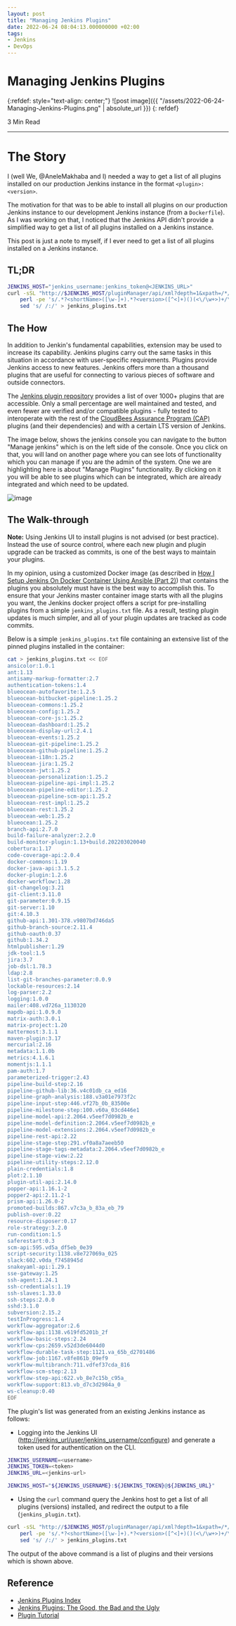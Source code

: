 ```yaml
---
layout: post
title: "Managing Jenkins Plugins"
date: 2022-06-24 08:04:13.000000000 +02:00
tags:
- Jenkins
- DevOps
---
```

# Managing Jenkins Plugins

{:refdef: style="text-align: center;"}
![post image]({{ "/assets/2022-06-24-Managing-Jenkins-Plugins.png" | absolute_url }})
{: refdef}

3 Min Read

---

# The Story

I (well We, @AneleMakhaba and I) needed a way to get a list of all plugins installed on our production Jenkins instance in the format `<plugin>: <version>`.

The motivation for that was to be able to install all plugins on our production Jenkins instance to our development Jenkins instance (from a `Dockerfile`). As I was working on that, I noticed that the Jenkins API didn't provide a simplified way to get a list of all plugins installed on a Jenkins instance.

This post is just a note to myself, if I ever need to get a list of all plugins installed on a Jenkins instance.

## TL;DR

```bash
JENKINS_HOST="jenkins_username:jenkins_token@<JENKINS_URL>"
curl -sSL "http://$JENKINS_HOST/pluginManager/api/xml?depth=1&xpath=/*/*/shortName|/*/*/version&wrapper=plugins" | \
    perl -pe 's/.*?<shortName>([\w-]+).*?<version>([^<]+)()(<\/\w+>)+/\1 \2\n/g' | \
    sed 's/ /:/' > jenkins_plugins.txt
```

## The How

In addition to Jenkin's fundamental capabilities, extension may be used to increase its capability. Jenkins plugins carry out the same tasks in this situation in accordance with user-specific requirements. Plugins provide Jenkins access to new features. Jenkins offers more than a thousand plugins that are useful for connecting to various pieces of software and outside connectors.

The [Jenkins plugin repository](https://plugins.jenkins.io/) provides a list of over 1000+ plugins that are accessible. Only a small percentage are well maintained and tested, and even fewer are verified and/or compatible plugins - fully tested to interoperate with the rest of the [CloudBees Assurance Program (CAP)](https://go.cloudbees.com/docs/cloudbees-documentation/assurance-program/) plugins (and their dependencies) and with a certain LTS version of Jenkins.

The image below, shows the jenkins console you can navigate to the button "Manage jenkins" which is on the left side of the console. Once you click on that, you will land on another page where you can see lots of functionality which you can manage if you are the admin of the system. One we are highlighting here is about "Manage Plugins" functionality. By clicking on it you will be able to see plugins which can be integrated, which are already integrated and which need to be updated.

![image](https://user-images.githubusercontent.com/7910856/175473578-2b426473-6b18-44b7-ad0f-93c3c26b00dc.png)

## The Walk-through

**Note:** Using Jenkins UI to install plugins is not advised (or best practice). Instead the use of source control, where each new plugin and plugin upgrade can be tracked as commits, is one of the best ways to maintain your plugins.

In my opinion, using a customized Docker image (as described in [How I Setup Jenkins On Docker Container Using Ansible (Part 2)]()) that contains the plugins you absolutely must have is the best way to accomplish this. To ensure that your Jenkins master container image starts with all the plugins you want, the Jenkins docker project offers a script for pre-installing plugins from a simple `jenkins_plugins.txt` file.
As a result, testing plugin updates is much simpler, and all of your plugin updates are tracked as code commits.

Below is a simple `jenkins_plugins.txt` file containing an extensive list of the pinned plugins installed in the container:

```bash
cat > jenkins_plugins.txt << EOF
ansicolor:1.0.1
ant:1.13
antisamy-markup-formatter:2.7
authentication-tokens:1.4
blueocean-autofavorite:1.2.5
blueocean-bitbucket-pipeline:1.25.2
blueocean-commons:1.25.2
blueocean-config:1.25.2
blueocean-core-js:1.25.2
blueocean-dashboard:1.25.2
blueocean-display-url:2.4.1
blueocean-events:1.25.2
blueocean-git-pipeline:1.25.2
blueocean-github-pipeline:1.25.2
blueocean-i18n:1.25.2
blueocean-jira:1.25.2
blueocean-jwt:1.25.2
blueocean-personalization:1.25.2
blueocean-pipeline-api-impl:1.25.2
blueocean-pipeline-editor:1.25.2
blueocean-pipeline-scm-api:1.25.2
blueocean-rest-impl:1.25.2
blueocean-rest:1.25.2
blueocean-web:1.25.2
blueocean:1.25.2
branch-api:2.7.0
build-failure-analyzer:2.2.0
build-monitor-plugin:1.13+build.202203020040
cobertura:1.17
code-coverage-api:2.0.4
docker-commons:1.19
docker-java-api:3.1.5.2
docker-plugin:1.2.6
docker-workflow:1.28
git-changelog:3.21
git-client:3.11.0
git-parameter:0.9.15
git-server:1.10
git:4.10.3
github-api:1.301-378.v9807bd746da5
github-branch-source:2.11.4
github-oauth:0.37
github:1.34.2
htmlpublisher:1.29
jdk-tool:1.5
jira:3.7
job-dsl:1.78.3
ldap:2.8
list-git-branches-parameter:0.0.9
lockable-resources:2.14
log-parser:2.2
logging:1.0.0
mailer:408.vd726a_1130320
mapdb-api:1.0.9.0
matrix-auth:3.0.1
matrix-project:1.20
mattermost:3.1.1
maven-plugin:3.17
mercurial:2.16
metadata:1.1.0b
metrics:4.1.6.1
momentjs:1.1.1
pam-auth:1.7
parameterized-trigger:2.43
pipeline-build-step:2.16
pipeline-github-lib:36.v4c01db_ca_ed16
pipeline-graph-analysis:188.v3a01e7973f2c
pipeline-input-step:446.vf27b_0b_83500e
pipeline-milestone-step:100.v60a_03cd446e1
pipeline-model-api:2.2064.v5eef7d0982b_e
pipeline-model-definition:2.2064.v5eef7d0982b_e
pipeline-model-extensions:2.2064.v5eef7d0982b_e
pipeline-rest-api:2.22
pipeline-stage-step:291.vf0a8a7aeeb50
pipeline-stage-tags-metadata:2.2064.v5eef7d0982b_e
pipeline-stage-view:2.22
pipeline-utility-steps:2.12.0
plain-credentials:1.8
plot:2.1.10
plugin-util-api:2.14.0
popper-api:1.16.1-2
popper2-api:2.11.2-1
prism-api:1.26.0-2
promoted-builds:867.v7c3a_b_83a_eb_79
publish-over:0.22
resource-disposer:0.17
role-strategy:3.2.0
run-condition:1.5
saferestart:0.3
scm-api:595.vd5a_df5eb_0e39
script-security:1138.v8e727069a_025
slack:602.v0da_f7458945d
snakeyaml-api:1.29.1
sse-gateway:1.25
ssh-agent:1.24.1
ssh-credentials:1.19
ssh-slaves:1.33.0
ssh-steps:2.0.0
sshd:3.1.0
subversion:2.15.2
testInProgress:1.4
workflow-aggregator:2.6
workflow-api:1138.v619fd5201b_2f
workflow-basic-steps:2.24
workflow-cps:2659.v52d3de6044d0
workflow-durable-task-step:1121.va_65b_d2701486
workflow-job:1167.v8fe861b_09ef9
workflow-multibranch:711.vdfef37cda_816
workflow-scm-step:2.13
workflow-step-api:622.vb_8e7c15b_c95a_
workflow-support:813.vb_d7c3d2984a_0
ws-cleanup:0.40
EOF
```

The plugin's list was generated from an existing Jenkins instance as follows:

- Logging into the Jenkins UI (<http://jenkins_url/user/jenkins_username/configure>) and generate a token used for authentication on the CLI.

```bash
JENKINS_USERNAME=<username>
JENKINS_TOKEN=<token>
JENKINS_URL=<jenkins-url>

JENKINS_HOST="${JENKINS_USERNAME}:${JENKINS_TOKEN}@${JENKINS_URL}"
```

- Using the `curl` command query the Jenkins host to get a list of all plugins (versions) installed, and redirect the output to a file (`jenkins_plugin.txt`).

```bash
curl -sSL "http://$JENKINS_HOST/pluginManager/api/xml?depth=1&xpath=/*/*/shortName|/*/*/version&wrapper=plugins" | \
    perl -pe 's/.*?<shortName>([\w-]+).*?<version>([^<]+)()(<\/\w+>)+/\1 \2\n/g' | \
    sed 's/ /:/' > jenkins_plugins.txt
```

The output of the above command is a list of plugins and their versions which is shown above.

## Reference

- [Jenkins Plugins Index](https://plugins.jenkins.io/)
- [Jenkins Plugins: The Good, the Bad and the Ugly](https://technologists.dev/posts/jenkins-plugins-good-bad-ugly/)
- [Plugin Tutorial](https://www.jenkins.io/doc/developer/tutorial/)
